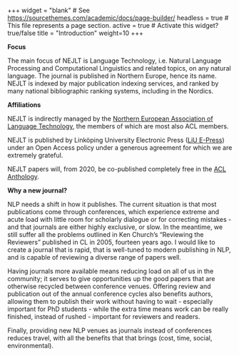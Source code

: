 +++
widget = "blank"  # See https://sourcethemes.com/academic/docs/page-builder/
headless = true  # This file represents a page section.
active = true  # Activate this widget? true/false
title = "Introduction"
weight=10
+++


**Focus**

The main focus of NEJLT is Language Technology, i.e. Natural Language Processing and Computational Linguistics and related topics, on any natural language. The journal is published in Northern Europe, hence its name. NEJLT is indexed by major publication indexing services, and ranked by many national bibliographic ranking systems, including in the Nordics.


**Affiliations**

NEJLT is indirectly managed by the [Northern European Association of Language Technology](http://omilia.uio.no/nealt/), the members of which are most also ACL members.

NEJLT is published by Linköping University Electronic Press ([LiU E-Press](https://www.ep.liu.se/index.en.asp)) under an Open Access policy under a generous agreement for which we are extremely grateful.

NEJLT papers will, from 2020, be co-published completely free in the [ACL Anthology](https://aclweb.org/anthology/).


**Why a new journal?**

NLP needs a shift in how it publishes. The current situation is that most publications come through conferences, which experience extreme and acute load with little room for scholarly dialogue or for correcting mistakes - and that journals are either highly exclusive, or slow. In the meantime, we still suffer all the problems outlined in Ken Church’s “Reviewing the Reviewers” published in CL in 2005, fourteen years ago. I would like to create a journal that is rapid, that is well-tuned to modern publishing in NLP, and is capable of reviewing a diverse range of papers well.

Having journals more available means reducing load on all of us in the community; it serves to give opportunities up the good papers that are otherwise recycled between conference venues. Offering review and publication out of the annual conference cycles also benefits authors, allowing them to publish their work without having to wait - especially important for PhD students - while the extra time means work can be really finished, instead of rushed - important for reviewers and readers.

Finally, providing new NLP venues as journals instead of conferences reduces travel, with all the benefits that that brings (cost, time, social, environmental). 
